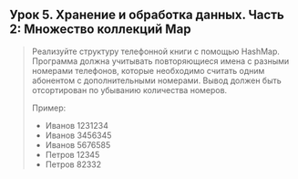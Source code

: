 ## **Урок 5. Хранение и обработка данных. Часть 2: Множество коллекций Map**

> Реализуйте структуру телефонной книги с помощью HashMap. Программа должна учитывать повторяющиеся имена с разными номерами телефонов, которые необходимо считать одним абонентом с дополнительными номерами. Вывод должен быть отсортирован по убыванию количества номеров.
>
> Пример:
> - Иванов 1231234
> - Иванов 3456345
> - Иванов 5676585
> - Петров 12345
> - Петров 82332